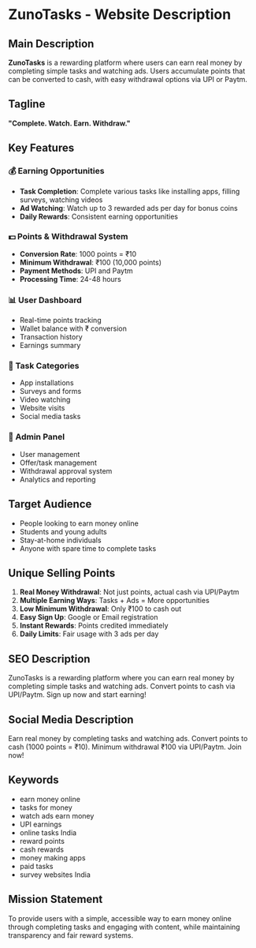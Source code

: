 # ZunoTasks - Website Description

## Main Description

**ZunoTasks** is a rewarding platform where users can earn real money by completing simple tasks and watching ads. Users accumulate points that can be converted to cash, with easy withdrawal options via UPI or Paytm.

## Tagline
**"Complete. Watch. Earn. Withdraw."**

## Key Features

### 💰 Earning Opportunities
- **Task Completion**: Complete various tasks like installing apps, filling surveys, watching videos
- **Ad Watching**: Watch up to 3 rewarded ads per day for bonus coins
- **Daily Rewards**: Consistent earning opportunities

### 💵 Points & Withdrawal System
- **Conversion Rate**: 1000 points = ₹10
- **Minimum Withdrawal**: ₹100 (10,000 points)
- **Payment Methods**: UPI and Paytm
- **Processing Time**: 24-48 hours

### 📊 User Dashboard
- Real-time points tracking
- Wallet balance with ₹ conversion
- Transaction history
- Earnings summary

### 🎯 Task Categories
- App installations
- Surveys and forms
- Video watching
- Website visits
- Social media tasks

### 👤 Admin Panel
- User management
- Offer/task management
- Withdrawal approval system
- Analytics and reporting

## Target Audience
- People looking to earn money online
- Students and young adults
- Stay-at-home individuals
- Anyone with spare time to complete tasks

## Unique Selling Points

1. **Real Money Withdrawal**: Not just points, actual cash via UPI/Paytm
2. **Multiple Earning Ways**: Tasks + Ads = More opportunities
3. **Low Minimum Withdrawal**: Only ₹100 to cash out
4. **Easy Sign Up**: Google or Email registration
5. **Instant Rewards**: Points credited immediately
6. **Daily Limits**: Fair usage with 3 ads per day

## SEO Description

ZunoTasks is a rewarding platform where you can earn real money by completing simple tasks and watching ads. Convert points to cash via UPI/Paytm. Sign up now and start earning!

## Social Media Description

Earn real money by completing tasks and watching ads. Convert points to cash (1000 points = ₹10). Minimum withdrawal ₹100 via UPI/Paytm. Join now!

## Keywords

- earn money online
- tasks for money
- watch ads earn money
- UPI earnings
- online tasks India
- reward points
- cash rewards
- money making apps
- paid tasks
- survey websites India

## Mission Statement

To provide users with a simple, accessible way to earn money online through completing tasks and engaging with content, while maintaining transparency and fair reward systems.

